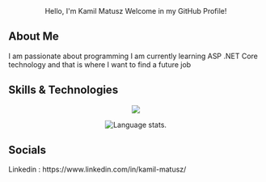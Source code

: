 
<div align="center">
    Hello, I'm Kamil Matusz
    Welcome in my GitHub Profile!
</div>

## About Me
<div>
I am passionate about programming
I am currently learning ASP .NET Core technology and that is where I want to find a future job
</div>

## Skills & Technologies

<div align="center">
  <p align="center">
  <a href="https://skillicons.dev">
    <img src="https://skillicons.dev/icons?i=cs,dotnet,git,java,html,css,js,bootstrap,mysql,postgres" />
  </a>
</p>
</div>
<div align="center">
  <img src="https://github-readme-stats.vercel.app/api/top-langs/?username=Kamil-Matusz&langs_count=6&theme=tokyonight" alt="Language stats.">
</div>

## Socials
<div>
 Linkedin : https://www.linkedin.com/in/kamil-matusz/ <br/>
</div>
<!--
**Kamil-Matusz/Kamil-Matusz** is a ✨ _special_ ✨ repository because its `README.md` (this file) appears on your GitHub profile.

Here are some ideas to get you started:

- 🔭 I’m currently working on ...
- 🌱 I’m currently learning ...
- 👯 I’m looking to collaborate on ...
- 🤔 I’m looking for help with ...
- 💬 Ask me about ...
- 📫 How to reach me: ...
- 😄 Pronouns: ...
- ⚡ Fun fact: ...
-->
